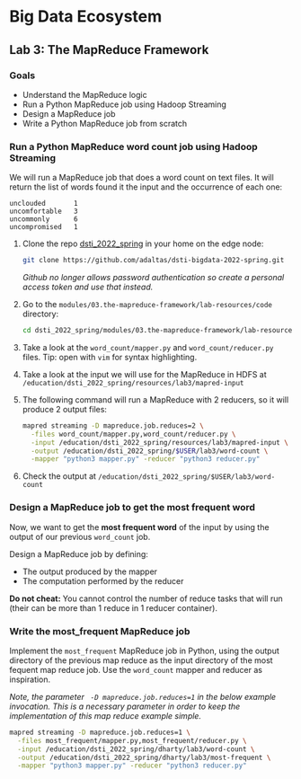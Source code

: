 # Big Data Ecosystem

## Lab 3: The MapReduce Framework

### Goals

- Understand the MapReduce logic
- Run a Python MapReduce job using Hadoop Streaming
- Design a MapReduce job
- Write a Python MapReduce job from scratch

### Run a Python MapReduce word count job using Hadoop Streaming

We will run a MapReduce job that does a word count on text files. It will return the list of words found it the input and the occurrence of each one:

```
unclouded       1
uncomfortable   3
uncommonly      6
uncompromised   1
```

1. Clone the repo [dsti_2022_spring](https://github.com/adaltas/dsti-bigdata-2022-spring.git) in your home on the edge node:
   ```bash
   git clone https://github.com/adaltas/dsti-bigdata-2022-spring.git
   ```
   *Github no longer allows password authentication so create a personal access token and use that instead.*
2. Go to the `modules/03.the-mapreduce-framework/lab-resources/code` directory:

   ```bash
   cd dsti_2022_spring/modules/03.the-mapreduce-framework/lab-resources/code
   ```

3. Take a look at the `word_count/mapper.py` and `word_count/reducer.py` files. Tip: open with `vim` for syntax highlighting.
4. Take a look at the input we will use for the MapReduce in HDFS at `/education/dsti_2022_spring/resources/lab3/mapred-input`
5. The following command will run a MapReduce with 2 reducers, so it will produce 2 output files:
   ```bash
   mapred streaming -D mapreduce.job.reduces=2 \
     -files word_count/mapper.py,word_count/reducer.py \
     -input /education/dsti_2022_spring/resources/lab3/mapred-input \
     -output /education/dsti_2022_spring/$USER/lab3/word-count \
     -mapper "python3 mapper.py" -reducer "python3 reducer.py"
   ```
6. Check the output at `/education/dsti_2022_spring/$USER/lab3/word-count`

### Design a MapReduce job to get the most frequent word

Now, we want to get the **most frequent word** of the input by using the output of our previous `word_count` job.

Design a MapReduce job by defining:

- The output produced by the mapper
- The computation performed by the reducer

**Do not cheat:** You cannot control the number of reduce tasks that will run (their can be more than 1 reduce in 1 reducer container).

### Write the most_frequent MapReduce job

Implement the `most_frequent` MapReduce job in Python, using the output directory of the previous map reduce as the input directory of the most fequent map reduce job. Use the `word_count` mapper and reducer as inspiration.

*Note, the parameter ` -D mapreduce.job.reduces=1` in the below example invocation. This is a necessary parameter in order to keep the implementation of this map reduce example simple.*

   ```bash
   mapred streaming -D mapreduce.job.reduces=1 \
     -files most_frequent/mapper.py,most_frequent/reducer.py \
     -input /education/dsti_2022_spring/dharty/lab3/word-count \
     -output /education/dsti_2022_spring/dharty/lab3/most-frequent \
     -mapper "python3 mapper.py" -reducer "python3 reducer.py"
   ```
